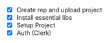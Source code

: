 - [x] Create rep and upload project
- [x] Install essential libs
- [x] Setup Project
- [x] Auth (Clerk)

